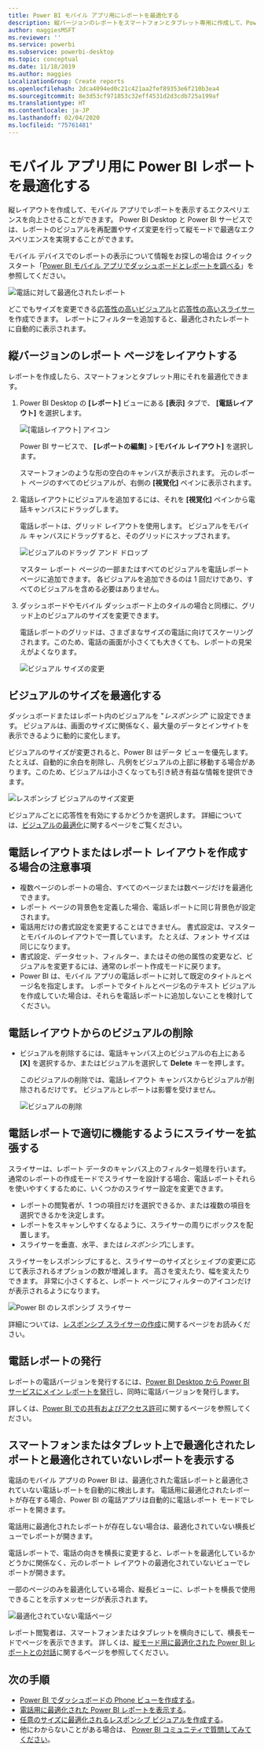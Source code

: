 ```yaml
---
title: Power BI モバイル アプリ用にレポートを最適化する
description: 縦バージョンのレポートをスマートフォンとタブレット専用に作成して、Power BI モバイル アプリ用にレポート ページを最適化する方法について説明します。
author: maggiesMSFT
ms.reviewer: ''
ms.service: powerbi
ms.subservice: powerbi-desktop
ms.topic: conceptual
ms.date: 11/18/2019
ms.author: maggies
LocalizationGroup: Create reports
ms.openlocfilehash: 2dca4094ed0c21c421aa2fef89353e6f210b3ea4
ms.sourcegitcommit: 8e3d53cf971853c32eff4531d2d3cdb725a199af
ms.translationtype: HT
ms.contentlocale: ja-JP
ms.lasthandoff: 02/04/2020
ms.locfileid: "75761481"
---
```

# <a name="optimize-power-bi-reports-for-the-mobile-app"></a>モバイル アプリ用に Power BI レポートを最適化する
縦レイアウトを作成して、モバイル アプリでレポートを表示するエクスペリエンスを向上させることができます。 Power BI Desktop と Power BI サービスでは、レポートのビジュアルを再配置やサイズ変更を行って縦モードで最適なエクスペリエンスを実現することができます。  

モバイル デバイスでのレポートの表示について情報をお探しの場合は クイックスタート「[Power BI モバイル アプリでダッシュボードとレポートを調べる](consumer/mobile/mobile-apps-quickstart-view-dashboard-report.md)」を参照してください。

![電話に対して最適化されたレポート](media/desktop-create-phone-report/desktop-create-phone-report-1.png)

どこでもサイズを変更できる[応答性の高いビジュアル](#optimize-a-visual-for-any-size)と[応答性の高いスライサー](#enhance-slicers-to-work-well-in-phone-reports)を作成できます。 レポートにフィルターを追加すると、最適化されたレポートに自動的に表示されます。

## <a name="lay-out-a-portrait-version-of-a-report-page"></a>縦バージョンのレポート ページをレイアウトする

レポートを作成したら、スマートフォンとタブレット用にそれを最適化できます。

1. Power BI Desktop の **[レポート]** ビューにある **[表示]** タブで、 **[電話レイアウト]** を選択します。  
   
    ![[電話レイアウト] アイコン](media/desktop-create-phone-report/desktop-create-phone-report-3.png)
   
    Power BI サービスで、 **[レポートの編集]**  >  **[モバイル レイアウト]** を選択します。

    スマートフォンのような形の空白のキャンバスが表示されます。 元のレポート ページのすべてのビジュアルが、右側の **[視覚化]** ペインに表示されます。

1. 電話レイアウトにビジュアルを追加するには、それを **[視覚化]** ペインから電話キャンバスにドラッグします。
   
    電話レポートは、グリッド レイアウトを使用します。 ビジュアルをモバイル キャンバスにドラッグすると、そのグリッドにスナップされます。
   
    ![ビジュアルのドラッグ アンド ドロップ](media/desktop-create-phone-report/desktop-create-phone-report-4.gif)
   
    マスター レポート ページの一部またはすべてのビジュアルを電話レポート ページに追加できます。 各ビジュアルを追加できるのは 1 回だけであり、すべてのビジュアルを含める必要はありません。

1. ダッシュボードやモバイル ダッシュボード上のタイルの場合と同様に、グリッド上のビジュアルのサイズを変更できます。
   
   電話レポートのグリッドは、さまざまなサイズの電話に向けてスケーリングされます。このため、電話の画面が小さくても大きくても、レポートの見栄えがよくなります。
   
   ![ビジュアル サイズの変更](media/desktop-create-phone-report/desktop-create-phone-report-5.gif)

## <a name="optimize-a-visual-for-any-size"></a>ビジュアルのサイズを最適化する
ダッシュボードまたはレポート内のビジュアルを "*レスポンシブ*" に設定できます。 ビジュアルは、画面のサイズに関係なく、最大量のデータとインサイトを表示できるように動的に変化します。 

ビジュアルのサイズが変更されると、Power BI はデータ ビューを優先します。 たとえば、自動的に余白を削除し、凡例をビジュアルの上部に移動する場合があります。このため、ビジュアルは小さくなっても引き続き有益な情報を提供できます。

![レスポンシブ ビジュアルのサイズ変更](media/desktop-create-phone-report/desktop-create-phone-report-6.gif)

ビジュアルごとに応答性を有効にするかどうかを選択します。 詳細については、[ビジュアルの最適化](visuals/desktop-create-responsive-visuals.md)に関するページをご覧ください。

## <a name="considerations-when-creating-phone-report-layouts"></a>電話レイアウトまたはレポート レイアウトを作成する場合の注意事項
* 複数ページのレポートの場合、すべてのページまたは数ページだけを最適化できます。 
* レポート ページの背景色を定義した場合、電話レポートに同じ背景色が設定されます。
* 電話用だけの書式設定を変更することはできません。 書式設定は、マスターとモバイルのレイアウトで一貫しています。 たとえば、フォント サイズは同じになります。
* 書式設定、データセット、フィルター、またはその他の属性の変更など、ビジュアルを変更するには、通常のレポート作成モードに戻ります。
* Power BI は、モバイル アプリの電話レポートに対して既定のタイトルとページ名を指定します。 レポートでタイトルとページ名のテキスト ビジュアルを作成していた場合は、それらを電話レポートに追加しないことを検討してください。     

## <a name="remove-a-visual-from-the-phone-layout"></a>電話レイアウトからのビジュアルの削除
* ビジュアルを削除するには、電話キャンバス上のビジュアルの右上にある **[X]** を選択するか、またはビジュアルを選択して **Delete** キーを押します。
  
   このビジュアルの削除では、電話レイアウト キャンバスからビジュアルが削除されるだけです。 ビジュアルとレポートは影響を受けません。
  
   ![ビジュアルの削除](media/desktop-create-phone-report/desktop-create-phone-report-7.gif)

## <a name="enhance-slicers-to-work-well-in-phone-reports"></a>電話レポートで適切に機能するようにスライサーを拡張する
スライサーは、レポート データのキャンバス上のフィルター処理を行います。 通常のレポートの作成モードでスライサーを設計する場合、電話レポートそれらを使いやすくするために、いくつかのスライサー設定を変更できます。

* レポートの閲覧者が、1 つの項目だけを選択できるか、または複数の項目を選択できるかを決定します。
* レポートをスキャンしやすくなるように、スライサーの周りにボックスを配置します。
* スライサーを垂直、水平、または*レスポンシブ*にします。 

スライサーをレスポンシブにすると、スライサーのサイズとシェイプの変更に応じて表示されるオプションの数が増減します。 高さを変えたり、幅を変えたりできます。 非常に小さくすると、レポート ページにフィルターのアイコンだけが表示されるようになります。 

![Power BI のレスポンシブ スライサー](media/desktop-create-phone-report/desktop-create-phone-report-8.png)

詳細については、[レスポンシブ スライサーの作成](power-bi-slicer-filter-responsive.md)に関するページをお読みください。

## <a name="publish-a-phone-report"></a>電話レポートの発行
レポートの電話バージョンを発行するには、[Power BI Desktop から Power BI サービスにメイン レポートを発行](desktop-upload-desktop-files.md)し、同時に電話バージョンを発行します。
  
詳しくは、[Power BI での共有およびアクセス許可](service-how-to-collaborate-distribute-dashboards-reports.md)に関するページを参照してください。

## <a name="view-optimized-and-unoptimized-reports-on-a-phone-or-tablet"></a>スマートフォンまたはタブレット上で最適化されたレポートと最適化されていないレポートを表示する
電話のモバイル アプリの Power BI は、最適化された電話レポートと最適化されていない電話レポートを自動的に検出します。 電話用に最適化されたレポートが存在する場合、Power BI の電話アプリは自動的に電話レポート モードでレポートを開きます。

電話用に最適化されたレポートが存在しない場合は、最適化されていない横長ビューでレポートが開きます。  

電話レポートで、電話の向きを横長に変更すると、レポートを最適化しているかどうかに関係なく、元のレポート レイアウトの最適化されていないビューでレポートが開きます。

一部のページのみを最適化している場合、縦長ビューに、レポートを横長で使用できることを示すメッセージが表示されます。

![最適化されていない電話ページ](media/desktop-create-phone-report/desktop-create-phone-report-9.png)

レポート閲覧者は、スマートフォンまたはタブレットを横向きにして、横長モードでページを表示できます。 詳しくは、[縦モード用に最適化された Power BI レポートとの対話](consumer/mobile/mobile-apps-view-phone-report.md)に関するページを参照してください。

## <a name="next-steps"></a>次の手順
* [Power BI でダッシュボードの Phone ビューを作成する](service-create-dashboard-mobile-phone-view.md)。
* [電話用に最適化された Power BI レポートを表示する](consumer/mobile/mobile-apps-view-phone-report.md)。
* [任意のサイズに最適化されるレスポンシブ ビジュアルを作成する](visuals/desktop-create-responsive-visuals.md)。
* 他にわからないことがある場合は、 [Power BI コミュニティで質問してみてください](https://community.powerbi.com/)。

